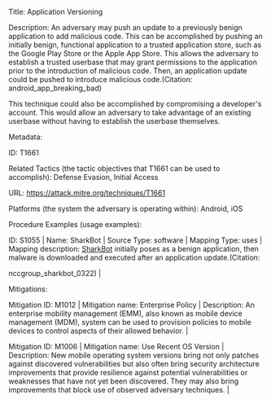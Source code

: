 Title: Application Versioning

Description: An adversary may push an update to a previously benign application to add malicious code. This can be accomplished by pushing an initially benign, functional application to a trusted application store, such as the Google Play Store or the Apple App Store. This allows the adversary to establish a trusted userbase that may grant permissions to the application prior to the introduction of malicious code. Then, an application update could be pushed to introduce malicious code.(Citation: android_app_breaking_bad)

This technique could also be accomplished by compromising a developer's account. This would allow an adversary to take advantage of an existing userbase without having to establish the userbase themselves.

Metadata:

ID: T1661

Related Tactics (the tactic objectives that T1661 can be used to accomplish): Defense Evasion, Initial Access

URL: https://attack.mitre.org/techniques/T1661

Platforms (the system the adversary is operating within): Android, iOS

Procedure Examples (usage examples):

ID: S1055 | Name: SharkBot | Source Type: software | Mapping Type: uses | Mapping description: [SharkBot](https://attack.mitre.org/software/S1055) initially poses as a benign application, then malware is downloaded and executed after an application update.(Citation:

nccgroup_sharkbot_0322) |

Mitigations:

Mitigation ID: M1012 | Mitigation name: Enterprise Policy | Description: An enterprise mobility management (EMM), also known as mobile device management (MDM), system can be used to provision policies to mobile devices to control aspects of their allowed behavior. |

Mitigation ID: M1006 | Mitigation name: Use Recent OS Version | Description: New mobile operating system versions bring not only patches against discovered vulnerabilities but also often bring security architecture improvements that provide resilience against potential vulnerabilities or weaknesses that have not yet been discovered. They may also bring improvements that block use of observed adversary techniques. |